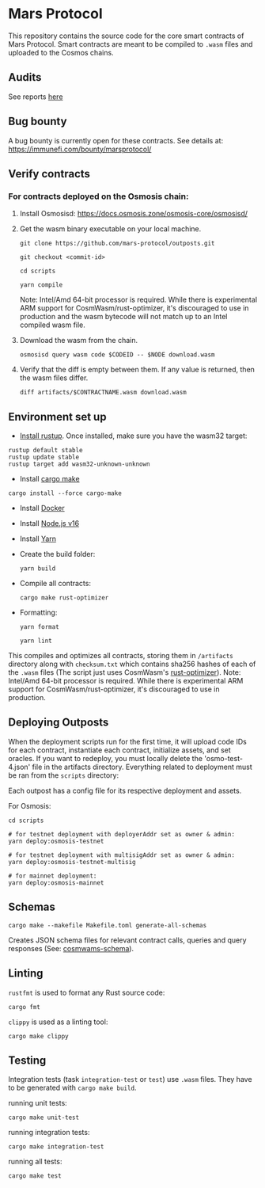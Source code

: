 # Mars Protocol
This repository contains the source code for the core smart contracts of Mars Protocol. Smart contracts are meant to be compiled to `.wasm` files and uploaded to the Cosmos chains.

## Audits
See reports [here](https://github.com/mars-protocol/mars-audits/tree/main/outposts)

## Bug bounty
A bug bounty is currently open for these contracts. See details at: https://immunefi.com/bounty/marsprotocol/

## Verify contracts
### For contracts deployed on the Osmosis chain:
1. Install Osmosisd: https://docs.osmosis.zone/osmosis-core/osmosisd/
2. Get the wasm binary executable on your local machine.
   ```shell
   git clone https://github.com/mars-protocol/outposts.git

   git checkout <commit-id>

   cd scripts

   yarn compile
   ```
   Note: Intel/Amd 64-bit processor is required. While there is experimental ARM support for CosmWasm/rust-optimizer, it's discouraged to use in production and the wasm bytecode will not match up to an Intel compiled wasm file.
3. Download the wasm from the chain.
   ```shell
   osmosisd query wasm code $CODEID -- $NODE download.wasm
   ```

4. Verify that the diff is empty between them. If any value is returned, then the wasm files differ.
   ```shell
   diff artifacts/$CONTRACTNAME.wasm download.wasm
   ```

## Environment set up
- [Install rustup](https://rustup.rs/). Once installed, make sure you have the wasm32 target:
```shell
rustup default stable
rustup update stable
rustup target add wasm32-unknown-unknown
```
- Install [cargo make](https://github.com/sagiegurari/cargo-make)

```shell
cargo install --force cargo-make
```

- Install [Docker](https://docs.docker.com/get-docker/)

- Install [Node.js v16](https://github.com/nvm-sh/nvm)

- Install [Yarn](https://classic.yarnpkg.com/lang/en/docs/install/#mac-stable)

- Create the build folder:
   ```
   yarn build
   ```
- Compile all contracts:
   ```
   cargo make rust-optimizer
   ```
- Formatting:
   ```
   yarn format

   yarn lint
   ```
This compiles and optimizes all contracts, storing them in `/artifacts` directory along with `checksum.txt` which contains sha256 hashes of each of the `.wasm` files (The script just uses CosmWasm's [rust-optimizer](https://github.com/CosmWasm/rust-optimizer)).
Note: Intel/Amd 64-bit processor is required. While there is experimental ARM support for CosmWasm/rust-optimizer, it's discouraged to use in production.

## Deploying Outposts
When the deployment scripts run for the first time, it will upload code IDs for each contract, instantiate each contract, initialize assets, and set oracles. If you want to redeploy, you must locally delete the 'osmo-test-4.json' file in the artifacts directory.
Everything related to deployment must be ran from the `scripts` directory:

Each outpost has a config file for its respective deployment and assets.

For Osmosis:
```
cd scripts

# for testnet deployment with deployerAddr set as owner & admin:
yarn deploy:osmosis-testnet

# for testnet deployment with multisigAddr set as owner & admin:
yarn deploy:osmosis-testnet-multisig

# for mainnet deployment:
yarn deploy:osmosis-mainnet
```

## Schemas
```
cargo make --makefile Makefile.toml generate-all-schemas
```

Creates JSON schema files for relevant contract calls, queries and query responses (See: [cosmwams-schema](https://github.com/CosmWasm/cosmwasm/tree/main/packages/schema)).

## Linting
`rustfmt` is used to format any Rust source code:

```
cargo fmt
```

`clippy` is used as a linting tool:

```
cargo make clippy
```

## Testing

Integration tests (task `integration-test` or `test`) use `.wasm` files. They have to be generated with `cargo make build`.

running unit tests:
```
cargo make unit-test
```

running integration tests:

```
cargo make integration-test
```

running all tests:

```
cargo make test
```

